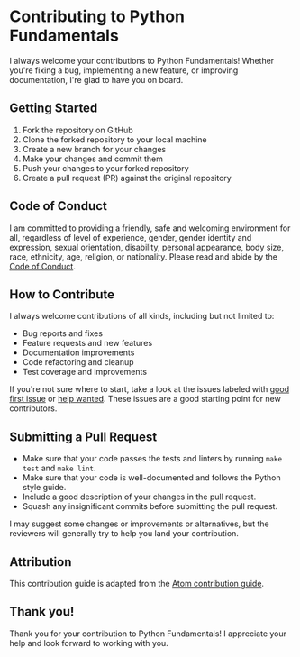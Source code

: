 # Contributing to Python Fundamentals

I always welcome your contributions to Python Fundamentals! Whether you're fixing a bug, implementing a new feature, or improving documentation, I're glad to have you on board.

## Getting Started

1. Fork the repository on GitHub
2. Clone the forked repository to your local machine
3. Create a new branch for your changes
4. Make your changes and commit them
5. Push your changes to your forked repository
6. Create a pull request (PR) against the original repository

## Code of Conduct

I am committed to providing a friendly, safe and welcoming environment for all, regardless of level of experience, gender, gender identity and expression, sexual orientation, disability, personal appearance, body size, race, ethnicity, age, religion, or nationality. Please read and abide by the [Code of Conduct](CODE_OF_CONDUCT.md).

## How to Contribute

I always welcome contributions of all kinds, including but not limited to:

- Bug reports and fixes
- Feature requests and new features
- Documentation improvements
- Code refactoring and cleanup
- Test coverage and improvements

If you're not sure where to start, take a look at the issues labeled with [good first issue](https://github.com/TruongNhanNguyen/Python-Fundamentals/labels/good%20first%20issue) or [help wanted](https://github.com/TruongNhanNguyen/Python-Fundamentals/labels/help%20wanted). These issues are a good starting point for new contributors.

## Submitting a Pull Request

- Make sure that your code passes the tests and linters by running `make test` and `make lint`.
- Make sure that your code is well-documented and follows the Python style guide.
- Include a good description of your changes in the pull request.
- Squash any insignificant commits before submitting the pull request.

I may suggest some changes or improvements or alternatives, but the reviewers will generally try to help you land your contribution.

## Attribution

This contribution guide is adapted from the [Atom contribution guide](https://github.com/atom/atom/blob/master/CONTRIBUTING.md).

## Thank you!

Thank you for your contribution to Python Fundamentals! I appreciate your help and look forward to working with you.
